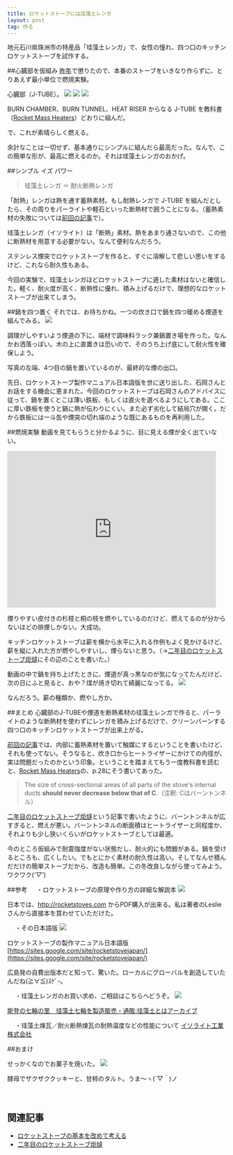 ```yaml
---
title: ロケットストーブには珪藻土レンガ
layout: post
tag: 作る
---
```

地元石川県珠洲市の特産品「珪藻土レンガ」で、女性の憧れ、四つ口のキッチンロケットストーブを試作する。

##心臓部を仮組み
[昨年](http://kobapan.com/blog/2014/10/03/rocket.html)で懲りたので、本番のストーブをいきなり作らずに、とりあえず最小単位で燃焼実験。

心臓部（J-TUBE）。
![](https://c1.staticflickr.com/1/679/21723145373_a6946fb042.jpg)
![](https://c2.staticflickr.com/6/5752/21723087033_69611dc1e1.jpg)
![](https://c2.staticflickr.com/6/5677/22344210555_7c9001cab3.jpg)

BURN CHAMBER、BURN TUNNEL、HEAT RISER からなる J-TUBE を教科書（[Rocket Mass Heaters](http://www.rocketstoves.com/)）どおりに組んだ。

で、これが素晴らしく燃える。

余計なことは一切せず、基本通りにシンプルに組んだら最高だった。なんで、この簡単な形が、最高に燃えるのか。それは珪藻土レンガのおかげ。


##シンプル イズ パワー


>珪藻土レンガ ＝ 耐火断熱レンガ

「耐熱」レンガは熱を通す蓄熱素材。もし耐熱レンガで J-TUBE を組んだとしたら、その周りをパーライトや軽石といった断熱材で囲うことになる。（蓄熱素材の失敗については[前回の記事](http://kobapan.com/blog/2015/10/07/lorena-rocket.html)で）。

珪藻土レンガ（イソライト）は「断熱」素材。熱をあまり通さないので、この他に断熱材を用意する必要がない。なんて便利なんだろう。

ステンレス煙突でロケットストーブを作ると、すぐに溶解して悲しい思いをするけど、これなら耐久性もある。

今回の実験で、珪藻土レンガほどロケットストーブに適した素材はないと確信した。軽く、耐火度が高く、断熱性に優れ、積み上げるだけで、理想的なロケットストーブが出来てしまう。

##鍋を四つ置く
それでは、お待ちかね。一つの炊き口で鍋を四つ暖める煙道を組んでみる。
![](https://c2.staticflickr.com/6/5793/22362185662_9842353b5e.jpg)

調理がしやすいよう煙道の下に、端材で調味料ラック兼鍋置き場を作った。なんかお洒落っぽい。木の上に直置きは恐いので、そのうち上げ底にして耐火性を確保しよう。

写真の左端、4つ目の鍋を置いているのが、最終的な煙の出口。

先日、ロケットストーブ製作マニュアル日本語版を世に送り出した、石岡さんとお話をする機会に恵まれた。今回のロケットストーブは石岡さんのアドバイスに従って、鍋を置くとこは薄い鉄板、もしくは直火を選べるようにしてある。ここに厚い鉄板を使うと鍋に熱が伝わりにくい。また必ず劣化して結局穴が開く。だから鉄板には一斗缶や煙突の切れ端のような既にあるものを再利用した。

##燃焼実験
動画を見てもらうと分かるように、目に見える煙が全く出ていない。
<iframe width="480" height="360" src="https://www.youtube.com/embed/YEHp4jbYrIs?rel=0" frameborder="0" allowfullscreen></iframe>

煙りやすい皮付きの杉枝と桐の枝を燃やしているのだけど、燃えてるのが分からないほどの排煙しかない。大成功。

キッチンロケットストーブは薪を横から水平に入れる作例もよく見かけるけど、薪を縦に入れた方が燃やしやすいし、煙らないと思う。（→[二年目のロケットストーブ炬燵](http://kobapan.com/blog/2015/11/15/rocket.html)にその辺のことを書いた。）

動画の中で鍋を持ち上げたときに、煙道が真っ黒なのが気になってたんだけど、次の日にふと見ると、おや？煤が焼き切れて綺麗になってる。
![](https://c1.staticflickr.com/1/755/22208633468_3f43e3f4b4.jpg)

なんだろう。薪の種類か、燃やし方か。

##まとめ
心臓部のJ-TUBEや煙道を断熱素材の珪藻土レンガで作ると、パーライトのような断熱材を使わずにレンガを積み上げるだけで、クリーンバーンする四つ口のキッチンロケットストーブが出来上がる。

[前回の記事](http://kobapan.com/blog/2015/10/07/lorena-rocket.html)では、内部に蓄熱素材を置いて触媒にするということを書いたけど、それも使ってない。そうなると、炊き口からヒートライザーにかけての内径が、実は問題だったのかという印象。ということを踏まえてもう一度教科書を読むと、[Rocket Mass Heaters](http://www.rocketstoves.com/)の、p.28にそう書いてあった。

>The size of cross-sectional areas of all parts of the stove's internal ducts <b>should never decrease below that of C</b>.（注釈: Cはバーントンネル）

[二年目のロケットストーブ炬燵](http://kobapan.com/blog/2015/11/15/rocket.html)という記事で書いたように、バーントンネルが広すぎると、燃えが悪い。バーントンネルの断面積はヒートライザーと同程度か、それよりも少し狭いくらいがロケットストーブとしては最適。

今のところ仮組みで耐震強度がない状態だし、耐火的にも問題がある。鍋を受けるところも、広くしたい。でもとにかく素材の耐久性は高い。そしてなんせ積んだだけの簡単ストーブだから、改造も簡単。この冬改良しながら使ってみよう。ワクワク(*'▽'*)

##参考
　
・ロケットストーブの原理や作り方の詳細な解説本
![](https://farm6.staticflickr.com/5811/22207190749_05c78ac03d.jpg)

日本では、http://rocketstoves.com からPDF購入が出来る。私は著者のLeslieさんから直接本を買わせていただけた。

　
・その日本語版
![](https://sites.google.com/site/rocketstovejapan/_/rsrc/1262179737570/home/%E3%83%AD%E3%82%B1%E3%83%83%E3%83%88%E7%B5%B5.jpg?height=330&width=400)

ロケットストーブの製作マニュアル日本語版 [https://sites.google.com/site/rocketstovejapan/](https://sites.google.com/site/rocketstovejapan/)

広島発の自費出版本だと知って、驚いた。ローカルにグローバルを創造していたんだね(≧∀≦)ｽｹﾞｰ。

　
・珪藻土レンガのお買い求め、ご相談はこちらへどうぞ。
![](http://7rin.biz/%E7%86%B1%E3%81%8F%E3%81%AA%E3%81%84%E3%82%88.JPG)

[能登の七輪の里　珪藻土七輪を製造販売・通販:珪藻土とはアーカイブ](http://7rin.biz/cat33/cat34/)

　
・珪藻土煉瓦／耐火断熱煉瓦の耐熱温度などの性能について
[イソライト工業株式会社](http://www.isolite.co.jp/info/taika/seihin1-2/index.html)

##おまけ

せっかくなのでお菓子を焼いた。
![](https://c1.staticflickr.com/1/600/23006276581_9a5c978810.jpg)

酵母でザクザククッキーと、甘柿のタルト。うま〜ヽ(´▽｀)ノ

　
　

## 関連記事
- [ロケットストーブの基本を改めて考える](http://kobapan.com/blog/2015/10/07/lorena-rocket.html)
- [二年目のロケットストーブ炬燵](http://kobapan.com/blog/2015/11/15/rocket.html)
